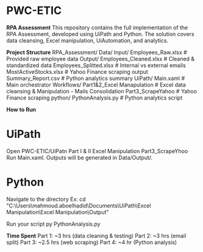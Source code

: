 # PWC-ETIC
**RPA Assessment**
This repository contains the full implementation of the RPA Assessment, developed using UiPath and Python. The solution covers data cleansing, Excel manipulation, UiAutomation, and analytics.

**Project Structure**
RPA_Assessment/
  Data/
    Input/
      Employees_Raw.xlsx               # Provided raw employee data
    Output/
      Employees_Cleaned.xlsx           # Cleaned & standardized data
      Employees_Splitted.xlsx          # Internal vs external emails
      MostActiveStocks.xlsx            # Yahoo Finance scraping output
      Summary_Report.csv               # Python analytics summary
  UiPath/
    Main.xaml                          # Main orchestrator
    Workflows/
      Part1&2_Excel Manapulation       # Excel data cleansing & Manipulation - Mails Consolidation
      Part3_ScrapeYahoo                # Yahoo Finance scraping
  python/
    PythonAnalysis.py                  # Python analytics script

**How to Run**
# UiPath #
  Open PWC-ETIC/UiPatn
    Part I & II Excel Manipulation
    Part3_ScrapeYhoo
  Run Main.xaml.
  Outputs will be generated in Data/Output/.

# Python #
  Navigate to the directory
 Ex: cd "C:\Users\mahmoud.aboelhadid\Documents\UiPath\Excel Manipulation\Excel Manipulation\Output\"
  
  Run your script
  py PythonAnalysis.py

**Time Spent**
Part 1: ~3 hrs (data cleaning & testing)
Part 2: ~3 hrs (email split)
Part 3: ~2.5 hrs (web scraping)
Part 4: ~4 hr (Python analysis)
